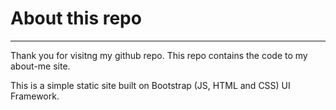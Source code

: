 # About this repo

---

Thank you for visitng my github repo.
This repo contains the code to my about-me site.

This is a simple static site built on Bootstrap (JS, HTML and CSS) UI Framework.
